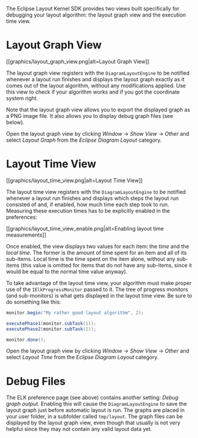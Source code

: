 The Eclipse Layout Kernel SDK provides two views built specifically for debugging your layout algorithm: the layout graph view and the execution time view.


# Layout Graph View

[[graphics/layout_graph_view.png|alt=Layout Graph View]]

The layout graph view registers with the `DiagramLayoutEngine` to be notified whenever a layout run finishes and displays the layout graph exactly as it comes out of the layout algorithm, without any modifications applied. Use this view to check if your algorithm works and if you got the coordinate system right.

Note that the layout graph view allows you to export the displayed graph as a PNG image file. It also allows you to display debug graph files (see below).

Open the layout graph view by clicking _Window_ -> _Show View_ -> _Other_ and select _Layout Graph_ from the _Eclipse Diagram Layout_ category.


# Layout Time View

[[graphics/layout_time_view.png|alt=Layout Time View]]

The layout time view registers with the `DiagramLayoutEngine` to be notified whenever a layout run finishes and displays which steps the layout run consisted of and, if enabled, how much time each step took to run. Measuring these execution times has to be explicitly enabled in the preferences:

[[graphics/layout_time_view_enable.png|alt=Enabling layout time measurements]]

Once enabled, the view displays two values for each item: the _time_ and the _local time_. The former is the amount of time spent for an item and all of its sub-items. Local time is the time spent on the item alone, without any sub-items (this value is omitted for items that do not have any sub-items, since it would be equal to the normal time value anyway).

To take advantage of the layout time view, your algorithm must make proper use of the `IElkProgressMonitor` passed to it. The tree of progress monitors (and sub-monitors) is what gets displayed in the layout time view. Be sure to do something like this:

```java
monitor.begin("My rather good layout algorithm", 2);

executePhase1(monitor.subTask(1));
executePhase2(monitor.subTask(1));

monitor.done();
```

Open the layout graph view by clicking _Window_ -> _Show View_ -> _Other_ and select _Layout Time_ from the _Eclipse Diagram Layout_ category.


# Debug Files

The ELK preference page (see above) contains another setting: _Debug graph output_. Enabling this will cause the `DiagramLayoutEngine` to save the layout graph just before automatic layout is run. The graphs are placed in your user folder, in a subfolder called `tmp/layout`. The graph files can be displayed by the layout graph view, even though that usually is not very helpful since they may not contain any valid layout data yet.